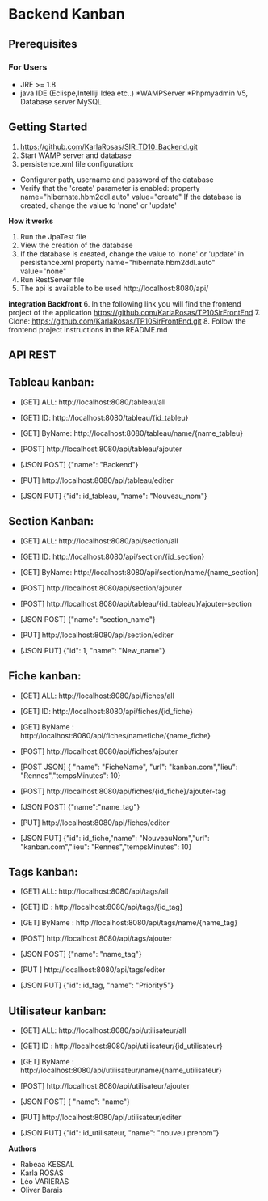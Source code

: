 # Backend Kanban
## Prerequisites
### For Users
* JRE >= 1.8
* java IDE  (Eclispe,Intelliji Idea etc..)
*WAMPServer
*Phpmyadmin V5, Database server MySQL 

## Getting Started
1. https://github.com/KarlaRosas/SIR_TD10_Backend.git
2. Start WAMP server and database
3. persistence.xml file configuration:

 * Configurer path, username and password of the database
 * Verify that the 'create' parameter is enabled: property name="hibernate.hbm2ddl.auto" value="create"
  If the database is created, change the value to 'none' or 'update'


**How it works**

1. Run the JpaTest file
2. View the creation of the database
3. If the database is created, change the value to 'none' or 'update' in persistance.xml property name="hibernate.hbm2ddl.auto" value="none"
4. Run RestServer file
5. The api is available to be used http://localhost:8080/api/

**integration Backfront**
6. In the following link you will find the frontend project of the application https://github.com/KarlaRosas/TP10SirFrontEnd
7. Clone: https://github.com/KarlaRosas/TP10SirFrontEnd.git
8. Follow the frontend project instructions in the README.md 

 
## API REST 

## Tableau kanban:
+ [GET] ALL: http://localhost:8080/tableau/all
+ [GET] ID: http://localhost:8080/tableau/{id_tableu}
+ [GET] ByName: http://localhost:8080/tableau/name/{name_tableu}

+ [POST] http://localhost:8080/api/tableau/ajouter
+ [JSON POST] {"name": "Backend"}

+ [PUT] http://localhost:8080/api/tableau/editer
+ [JSON PUT] {"id": id_tableau, "name": "Nouveau_nom"}


## Section Kanban:
+ [GET]  ALL: http://localhost:8080/api/section/all
+ [GET]  ID: http://localhost:8080/api/section/{id_section}
+ [GET]  ByName: http://localhost:8080/api/section/name/{name_section}

+ [POST] http://localhost:8080/api/section/ajouter
+ [POST] http://localhost:8080/api/tableau/{id_tableau}/ajouter-section
+ [JSON POST] {"name": "section_name"}

+ [PUT] http://localhost:8080/api/section/editer
+ [JSON PUT] {"id": 1, "name": "New_name"}


## Fiche kanban:
+ [GET] ALL: http://localhost:8080/api/fiches/all
+ [GET] ID: http://localhost:8080/api/fiches/{id_fiche}
+ [GET] ByName : http://localhost:8080/api/fiches/namefiche/{name_fiche}

+ [POST] http://localhost:8080/api/fiches/ajouter
+ [POST JSON] { "name": "FicheName", "url": "kanban.com","lieu": "Rennes","tempsMinutes": 10}

+ [POST] http://localhost:8080/api/fiches/{id_fiche}/ajouter-tag
+ [JSON POST] {"name":"name_tag"}

+ [PUT]  http://localhost:8080/api/fiches/editer
+ [JSON PUT] {"id": id_fiche,"name": "NouveauNom","url": "kanban.com","lieu": "Rennes","tempsMinutes": 10}


## Tags kanban:
+ [GET] ALL: http://localhost:8080/api/tags/all
+ [GET] ID : http://localhost:8080/api/tags/{id_tag}
+ [GET] ByName : http://localhost:8080/api/tags/name/{name_tag}

+ [POST] http://localhost:8080/api/tags/ajouter
+ [JSON POST] {"name": "name_tag"}

+ [PUT ] http://localhost:8080/api/tags/editer
+ [JSON PUT] {"id": id_tag, "name": "Priority5"}


## Utilisateur kanban:
+ [GET] ALL: http://localhost:8080/api/utilisateur/all
+ [GET] ID : http://localhost:8080/api/utilisateur/{id_utilisateur}
+ [GET] ByName : http://localhost:8080/api/utilisateur/name/{name_utilisateur}

+ [POST] http://localhost:8080/api/utilisateur/ajouter
+ [JSON POST] { "name": "name"}

+ [PUT]  http://localhost:8080/api/utilisateur/editer
+ [JSON PUT] {"id": id_utilisateur, "name": "nouveu prenom"}

   
**Authors**

* Rabeaa KESSAL
* Karla ROSAS 
* Léo VARIERAS
* Oliver Barais